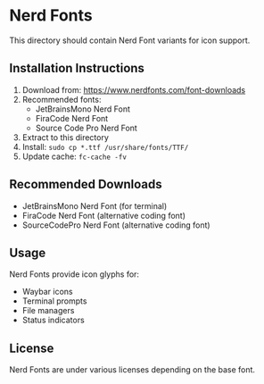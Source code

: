 # Nerd Fonts

This directory should contain Nerd Font variants for icon support.

## Installation Instructions

1. Download from: https://www.nerdfonts.com/font-downloads
2. Recommended fonts:
   - JetBrainsMono Nerd Font
   - FiraCode Nerd Font
   - Source Code Pro Nerd Font
3. Extract to this directory
4. Install: `sudo cp *.ttf /usr/share/fonts/TTF/`
5. Update cache: `fc-cache -fv`

## Recommended Downloads

- JetBrainsMono Nerd Font (for terminal)
- FiraCode Nerd Font (alternative coding font)
- SourceCodePro Nerd Font (alternative coding font)

## Usage

Nerd Fonts provide icon glyphs for:
- Waybar icons
- Terminal prompts
- File managers
- Status indicators

## License

Nerd Fonts are under various licenses depending on the base font.